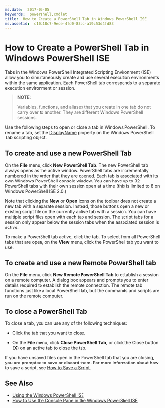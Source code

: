 ```yaml
---
ms.date:  2017-06-05
keywords:  powershell,cmdlet
title:  How to Create a PowerShell Tab in Windows PowerShell ISE
ms.assetid:  c10c18c7-9ece-4fd0-83dc-a19c53d4fd83
---
```


# How to Create a PowerShell Tab in Windows PowerShell ISE
Tabs in the Windows PowerShell Integrated Scripting Environment (ISE)
allow you to simultaneously create and use several execution environments
within the same application.
Each PowerShell tab corresponds to a separate execution environment or
session.

> **NOTE**:
>
> Variables, functions, and aliases that you create in one tab do not carry over to another. They are different Windows PowerShell sessions.

Use the following steps to open or close a tab in Windows PowerShell.
To rename a tab, set the
[DisplayName](The-PowerShellTab-Object.md#displayname) property on the
Windows PowerShell Tab scripting object.

## To create and use a new PowerShell Tab

On the **File** menu, click **New PowerShell Tab**.
The new PowerShell tab always opens as the active window.
PowerShell tabs are incrementally numbered in the order that they are
opened.
Each tab is associated with its own Windows PowerShell console window.
You can have up to 32 PowerShell tabs with their own session open at a time
(this is limited to 8 on Windows PowerShell ISE 2.0.)

Note that clicking the **New** or **Open** icons on the toolbar does not
create a new tab with a separate session.
Instead, those buttons open a new or existing script file on the currently
active tab with a session.
You can have multiple script files open with each tab and session.
The script tabs for a session only appear below the session tabs when the
associated session is active.

To make a PowerShell tab active, click the tab.
To select from all PowerShell tabs that are open, on the **View** menu,
click the PowerShell tab you want to use.

## To create and use a new Remote PowerShell tab

On the **File** menu, click **New Remote PowerShell Tab** to establish a
session on a remote computer.
A dialog box appears and prompts you to enter details required to establish
the remote connection.
The remote tab functions just like a local PowerShell tab, but the commands
and scripts are run on the remote computer.

## To close a PowerShell Tab

To close a tab, you can use any of the following techniques:

- Click the tab that you want to close.

- On the **File** menu, click **Close PowerShell Tab**, or click  the Close button  (**X**) on an active tab to close the tab.

If you have unsaved files open in the PowerShell tab that you are closing,
you are prompted to save or discard them.
For more information about how to save a script,
see [How to Save a Script](How-to-Write-and-Run-Scripts-in-the-Windows-PowerShell-ISE.md#how-to-save-a-script).

## See Also

- [Using the Windows PowerShell ISE](Using-the-Windows-PowerShell-ISE.md)
- [How to Use the Console Pane in the Windows PowerShell ISE](How-to-Use-the-Console-Pane-in-the-Windows-PowerShell-ISE.md)

